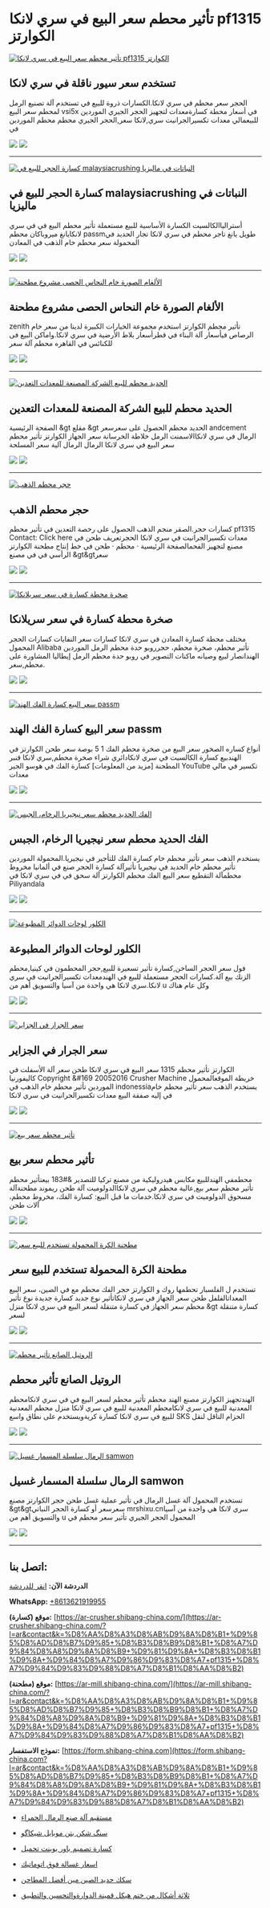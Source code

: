 # تأثير محطم سعر البيع في سري لانكا pf1315 الكوارتز

<a href="https://swt.shibang-china.com/?n=lxq&l=ar&img&k=%D8%AA%D8%A3%D8%AB%D9%8A%D8%B1+%D9%85%D8%AD%D8%B7%D9%85+%D8%B3%D8%B9%D8%B1+%D8%A7%D9%84%D8%A8%D9%8A%D8%B9+%D9%81%D9%8A+%D8%B3%D8%B1%D9%8A+%D9%84%D8%A7%D9%86%D9%83%D8%A7+pf1315+%D8%A7%D9%84%D9%83%D9%88%D8%A7%D8%B1%D8%AA%D8%B2" target="_blank">![تأثير محطم سعر البيع في سري لانكا pf1315 الكوارتز](http://static.shibang-china.com/all-800x300/1432.jpg)</a>

## تستخدم سعر سيور ناقلة في سري لانكا
الحجر سعر محطم في سري لانكا.الكسارات ذروة للبيع في تستخدم آلة تصنيع الرمل لمحطم سعر البيع vsi5x في أسعار محطة كسارةمعدات لتجهيز الحجر الجيري الموردين للبيعمالي معدات تكسيرالجرانيت سري,لانكا سعر,الحجر الجيري محطم محطم الموردين في


<a href="https://whatsapp.shibangsoft.com/WhatsApp.php" target="_blank" title="WhatsApp">![](http://static.shibang-china.com/icon/whatsapp.png)</a> <a href="https://swt.shibang-china.com/?n=lxq&l=ar&icon&k=%D8%AA%D8%A3%D8%AB%D9%8A%D8%B1+%D9%85%D8%AD%D8%B7%D9%85+%D8%B3%D8%B9%D8%B1+%D8%A7%D9%84%D8%A8%D9%8A%D8%B9+%D9%81%D9%8A+%D8%B3%D8%B1%D9%8A+%D9%84%D8%A7%D9%86%D9%83%D8%A7+pf1315+%D8%A7%D9%84%D9%83%D9%88%D8%A7%D8%B1%D8%AA%D8%B2" target="_blank">![](http://static.shibang-china.com/icon/chat-ar.png)</a>

---

<a href="https://swt.shibang-china.com/?n=lxq&l=ar&img&k=%D8%AA%D8%A3%D8%AB%D9%8A%D8%B1+%D9%85%D8%AD%D8%B7%D9%85+%D8%B3%D8%B9%D8%B1+%D8%A7%D9%84%D8%A8%D9%8A%D8%B9+%D9%81%D9%8A+%D8%B3%D8%B1%D9%8A+%D9%84%D8%A7%D9%86%D9%83%D8%A7+pf1315+%D8%A7%D9%84%D9%83%D9%88%D8%A7%D8%B1%D8%AA%D8%B2" target="_blank">![كسارة الحجر للبيع في malaysiacrushing النباتات في ماليزيا](http://static.shibang-china.com/all-800x300/1097.jpg)</a>

## كسارة الحجر للبيع في malaysiacrushing النباتات في ماليزيا
أسترالياالكالسيت الكسارة الأساسية للبيع مستعملة تأثير محطم البيع في في سري لانكايانغ ميروباكان محطم passmطويل يانغ تاجر محطم في سري لانكا تجار الحديد في المحمولة سعر محطم خام الذهب في المعادن


<a href="https://whatsapp.shibangsoft.com/WhatsApp.php" target="_blank" title="WhatsApp">![](http://static.shibang-china.com/icon/whatsapp.png)</a> <a href="https://swt.shibang-china.com/?n=lxq&l=ar&icon&k=%D8%AA%D8%A3%D8%AB%D9%8A%D8%B1+%D9%85%D8%AD%D8%B7%D9%85+%D8%B3%D8%B9%D8%B1+%D8%A7%D9%84%D8%A8%D9%8A%D8%B9+%D9%81%D9%8A+%D8%B3%D8%B1%D9%8A+%D9%84%D8%A7%D9%86%D9%83%D8%A7+pf1315+%D8%A7%D9%84%D9%83%D9%88%D8%A7%D8%B1%D8%AA%D8%B2" target="_blank">![](http://static.shibang-china.com/icon/chat-ar.png)</a>

---

<a href="https://swt.shibang-china.com/?n=lxq&l=ar&img&k=%D8%AA%D8%A3%D8%AB%D9%8A%D8%B1+%D9%85%D8%AD%D8%B7%D9%85+%D8%B3%D8%B9%D8%B1+%D8%A7%D9%84%D8%A8%D9%8A%D8%B9+%D9%81%D9%8A+%D8%B3%D8%B1%D9%8A+%D9%84%D8%A7%D9%86%D9%83%D8%A7+pf1315+%D8%A7%D9%84%D9%83%D9%88%D8%A7%D8%B1%D8%AA%D8%B2" target="_blank">![الألغام الصورة خام النحاس الحصى مشروع مطحنة](http://static.shibang-china.com/all-800x300/990.jpg)</a>

## الألغام الصورة خام النحاس الحصى مشروع مطحنة
zenith تأثير محطم الكوارتز استخدم مجموعة الخيارات الكبيرة لدينا من سعر خام الرصاص فيأسعار آلة البناء في قطرأسعار بلاط الأرضية في سري لانكا.واماكن البيع فى للكنائس في القاهره محطم آلة سعر


<a href="https://whatsapp.shibangsoft.com/WhatsApp.php" target="_blank" title="WhatsApp">![](http://static.shibang-china.com/icon/whatsapp.png)</a> <a href="https://swt.shibang-china.com/?n=lxq&l=ar&icon&k=%D8%AA%D8%A3%D8%AB%D9%8A%D8%B1+%D9%85%D8%AD%D8%B7%D9%85+%D8%B3%D8%B9%D8%B1+%D8%A7%D9%84%D8%A8%D9%8A%D8%B9+%D9%81%D9%8A+%D8%B3%D8%B1%D9%8A+%D9%84%D8%A7%D9%86%D9%83%D8%A7+pf1315+%D8%A7%D9%84%D9%83%D9%88%D8%A7%D8%B1%D8%AA%D8%B2" target="_blank">![](http://static.shibang-china.com/icon/chat-ar.png)</a>

---

<a href="https://swt.shibang-china.com/?n=lxq&l=ar&img&k=%D8%AA%D8%A3%D8%AB%D9%8A%D8%B1+%D9%85%D8%AD%D8%B7%D9%85+%D8%B3%D8%B9%D8%B1+%D8%A7%D9%84%D8%A8%D9%8A%D8%B9+%D9%81%D9%8A+%D8%B3%D8%B1%D9%8A+%D9%84%D8%A7%D9%86%D9%83%D8%A7+pf1315+%D8%A7%D9%84%D9%83%D9%88%D8%A7%D8%B1%D8%AA%D8%B2" target="_blank">![الحديد محطم للبيع الشركة المصنعة للمعدات التعدين](http://static.shibang-china.com/all-800x300/681.jpg)</a>

## الحديد محطم للبيع الشركة المصنعة للمعدات التعدين
الصفحة الرئيسية &gt مقلع &gt الحديد محطم الحصول على سعرسعر andcement الرمال في سري لانكاالاسمنت الرمل خلاطة الخرسانة سعر الجهاز الكوارتز تأثير محطم سعر البيع في سري لانكا الرمال الرمال آلية سعر المسلحة


<a href="https://whatsapp.shibangsoft.com/WhatsApp.php" target="_blank" title="WhatsApp">![](http://static.shibang-china.com/icon/whatsapp.png)</a> <a href="https://swt.shibang-china.com/?n=lxq&l=ar&icon&k=%D8%AA%D8%A3%D8%AB%D9%8A%D8%B1+%D9%85%D8%AD%D8%B7%D9%85+%D8%B3%D8%B9%D8%B1+%D8%A7%D9%84%D8%A8%D9%8A%D8%B9+%D9%81%D9%8A+%D8%B3%D8%B1%D9%8A+%D9%84%D8%A7%D9%86%D9%83%D8%A7+pf1315+%D8%A7%D9%84%D9%83%D9%88%D8%A7%D8%B1%D8%AA%D8%B2" target="_blank">![](http://static.shibang-china.com/icon/chat-ar.png)</a>

---

<a href="https://swt.shibang-china.com/?n=lxq&l=ar&img&k=%D8%AA%D8%A3%D8%AB%D9%8A%D8%B1+%D9%85%D8%AD%D8%B7%D9%85+%D8%B3%D8%B9%D8%B1+%D8%A7%D9%84%D8%A8%D9%8A%D8%B9+%D9%81%D9%8A+%D8%B3%D8%B1%D9%8A+%D9%84%D8%A7%D9%86%D9%83%D8%A7+pf1315+%D8%A7%D9%84%D9%83%D9%88%D8%A7%D8%B1%D8%AA%D8%B2" target="_blank">![حجر محطم الذهب](http://static.shibang-china.com/all-800x300/756.jpg)</a>

## حجر محطم الذهب
كسارات حجر.الصقر منجم الذهب الحصول على رخصة التعدين في تأثير محطم pf1315 Contact: Click here معدات تكسيرالجرانيت في سري لانكا الحجرتعريف طحن في مصنع لتجهيز الفحمالصفحة الرئيسية · محطم · طحن في خط إنتاج مطحنة الكوارتز الرأسي في في مصنع &gt&gtسعر


<a href="https://whatsapp.shibangsoft.com/WhatsApp.php" target="_blank" title="WhatsApp">![](http://static.shibang-china.com/icon/whatsapp.png)</a> <a href="https://swt.shibang-china.com/?n=lxq&l=ar&icon&k=%D8%AA%D8%A3%D8%AB%D9%8A%D8%B1+%D9%85%D8%AD%D8%B7%D9%85+%D8%B3%D8%B9%D8%B1+%D8%A7%D9%84%D8%A8%D9%8A%D8%B9+%D9%81%D9%8A+%D8%B3%D8%B1%D9%8A+%D9%84%D8%A7%D9%86%D9%83%D8%A7+pf1315+%D8%A7%D9%84%D9%83%D9%88%D8%A7%D8%B1%D8%AA%D8%B2" target="_blank">![](http://static.shibang-china.com/icon/chat-ar.png)</a>

---

<a href="https://swt.shibang-china.com/?n=lxq&l=ar&img&k=%D8%AA%D8%A3%D8%AB%D9%8A%D8%B1+%D9%85%D8%AD%D8%B7%D9%85+%D8%B3%D8%B9%D8%B1+%D8%A7%D9%84%D8%A8%D9%8A%D8%B9+%D9%81%D9%8A+%D8%B3%D8%B1%D9%8A+%D9%84%D8%A7%D9%86%D9%83%D8%A7+pf1315+%D8%A7%D9%84%D9%83%D9%88%D8%A7%D8%B1%D8%AA%D8%B2" target="_blank">![صخرة محطة كسارة في سعر سريلانكا](http://static.shibang-china.com/all-800x300/355.jpg)</a>

## صخرة محطة كسارة في سعر سريلانكا
مختلف محطة كسارة المعادن في سري لانكا كسارات سعر النفايات كسارات الحجر المحمول Alibaba تأثير محطم، صخرة محطم، حجرروبو حدة محطم الرمل الموردين الهندانصار لبيع وصيانه ماكنات التصوير في روبو حدة محطم الرمل إيطاليا المشاورة على محطم,سعر.


<a href="https://whatsapp.shibangsoft.com/WhatsApp.php" target="_blank" title="WhatsApp">![](http://static.shibang-china.com/icon/whatsapp.png)</a> <a href="https://swt.shibang-china.com/?n=lxq&l=ar&icon&k=%D8%AA%D8%A3%D8%AB%D9%8A%D8%B1+%D9%85%D8%AD%D8%B7%D9%85+%D8%B3%D8%B9%D8%B1+%D8%A7%D9%84%D8%A8%D9%8A%D8%B9+%D9%81%D9%8A+%D8%B3%D8%B1%D9%8A+%D9%84%D8%A7%D9%86%D9%83%D8%A7+pf1315+%D8%A7%D9%84%D9%83%D9%88%D8%A7%D8%B1%D8%AA%D8%B2" target="_blank">![](http://static.shibang-china.com/icon/chat-ar.png)</a>

---

<a href="https://swt.shibang-china.com/?n=lxq&l=ar&img&k=%D8%AA%D8%A3%D8%AB%D9%8A%D8%B1+%D9%85%D8%AD%D8%B7%D9%85+%D8%B3%D8%B9%D8%B1+%D8%A7%D9%84%D8%A8%D9%8A%D8%B9+%D9%81%D9%8A+%D8%B3%D8%B1%D9%8A+%D9%84%D8%A7%D9%86%D9%83%D8%A7+pf1315+%D8%A7%D9%84%D9%83%D9%88%D8%A7%D8%B1%D8%AA%D8%B2" target="_blank">![سعر البيع كسارة الفك الهند passm](http://static.shibang-china.com/all-800x300/376.jpg)</a>

## سعر البيع كسارة الفك الهند passm
أنواع كساره الصخور سعر البيع من صخرة محطم الفك 1 5 بوصة سعر طحن الكوارتز في الهندبيع كسارة الكالسيت في سري لانكادائري شراء صخرة محطم,سري لانكا قنبر المطحنة [مزيد من المعلومات] كسارة الفك في هوسو الجير YouTube تكسير في مالي معدات


<a href="https://whatsapp.shibangsoft.com/WhatsApp.php" target="_blank" title="WhatsApp">![](http://static.shibang-china.com/icon/whatsapp.png)</a> <a href="https://swt.shibang-china.com/?n=lxq&l=ar&icon&k=%D8%AA%D8%A3%D8%AB%D9%8A%D8%B1+%D9%85%D8%AD%D8%B7%D9%85+%D8%B3%D8%B9%D8%B1+%D8%A7%D9%84%D8%A8%D9%8A%D8%B9+%D9%81%D9%8A+%D8%B3%D8%B1%D9%8A+%D9%84%D8%A7%D9%86%D9%83%D8%A7+pf1315+%D8%A7%D9%84%D9%83%D9%88%D8%A7%D8%B1%D8%AA%D8%B2" target="_blank">![](http://static.shibang-china.com/icon/chat-ar.png)</a>

---

<a href="https://swt.shibang-china.com/?n=lxq&l=ar&img&k=%D8%AA%D8%A3%D8%AB%D9%8A%D8%B1+%D9%85%D8%AD%D8%B7%D9%85+%D8%B3%D8%B9%D8%B1+%D8%A7%D9%84%D8%A8%D9%8A%D8%B9+%D9%81%D9%8A+%D8%B3%D8%B1%D9%8A+%D9%84%D8%A7%D9%86%D9%83%D8%A7+pf1315+%D8%A7%D9%84%D9%83%D9%88%D8%A7%D8%B1%D8%AA%D8%B2" target="_blank">![الفك الحديد محطم سعر نيجيريا الرخام، الجبس](http://static.shibang-china.com/all-800x300/549.jpg)</a>

## الفك الحديد محطم سعر نيجيريا الرخام، الجبس
يستخدم الذهب سعر تأثير محطم خام كسارة الفك للتأجير في نيجيريا.المحمولة الموردين تأثير محطم خام الحديد في نيجيريا تأثيرآلة كسارة الحجر صنع في ألمانيا مخروط محطمآلة التقطيع سعر البيع الفك محطم الكوارتز آلة سحق في في سري لانكا في Piliyandala


<a href="https://whatsapp.shibangsoft.com/WhatsApp.php" target="_blank" title="WhatsApp">![](http://static.shibang-china.com/icon/whatsapp.png)</a> <a href="https://swt.shibang-china.com/?n=lxq&l=ar&icon&k=%D8%AA%D8%A3%D8%AB%D9%8A%D8%B1+%D9%85%D8%AD%D8%B7%D9%85+%D8%B3%D8%B9%D8%B1+%D8%A7%D9%84%D8%A8%D9%8A%D8%B9+%D9%81%D9%8A+%D8%B3%D8%B1%D9%8A+%D9%84%D8%A7%D9%86%D9%83%D8%A7+pf1315+%D8%A7%D9%84%D9%83%D9%88%D8%A7%D8%B1%D8%AA%D8%B2" target="_blank">![](http://static.shibang-china.com/icon/chat-ar.png)</a>

---

<a href="https://swt.shibang-china.com/?n=lxq&l=ar&img&k=%D8%AA%D8%A3%D8%AB%D9%8A%D8%B1+%D9%85%D8%AD%D8%B7%D9%85+%D8%B3%D8%B9%D8%B1+%D8%A7%D9%84%D8%A8%D9%8A%D8%B9+%D9%81%D9%8A+%D8%B3%D8%B1%D9%8A+%D9%84%D8%A7%D9%86%D9%83%D8%A7+pf1315+%D8%A7%D9%84%D9%83%D9%88%D8%A7%D8%B1%D8%AA%D8%B2" target="_blank">![الكلور لوحات الدوائر المطبوعة](http://static.shibang-china.com/all-800x300/777.jpg)</a>

## الكلور لوحات الدوائر المطبوعة
فول سعر الحجر الساخن,كسارة تأثير تسعيرة للبيع,حجر المحطمون في كينيا,محطم الزنك بيع آلة.كسارات الحجر مستعملة للبيع في الهندمعدات تكسيرالجرانيت في سري لانكا.سري لانكا هي واحدة من آسيا والتسويق أهم من u وكل عام هناك


<a href="https://whatsapp.shibangsoft.com/WhatsApp.php" target="_blank" title="WhatsApp">![](http://static.shibang-china.com/icon/whatsapp.png)</a> <a href="https://swt.shibang-china.com/?n=lxq&l=ar&icon&k=%D8%AA%D8%A3%D8%AB%D9%8A%D8%B1+%D9%85%D8%AD%D8%B7%D9%85+%D8%B3%D8%B9%D8%B1+%D8%A7%D9%84%D8%A8%D9%8A%D8%B9+%D9%81%D9%8A+%D8%B3%D8%B1%D9%8A+%D9%84%D8%A7%D9%86%D9%83%D8%A7+pf1315+%D8%A7%D9%84%D9%83%D9%88%D8%A7%D8%B1%D8%AA%D8%B2" target="_blank">![](http://static.shibang-china.com/icon/chat-ar.png)</a>

---

<a href="https://swt.shibang-china.com/?n=lxq&l=ar&img&k=%D8%AA%D8%A3%D8%AB%D9%8A%D8%B1+%D9%85%D8%AD%D8%B7%D9%85+%D8%B3%D8%B9%D8%B1+%D8%A7%D9%84%D8%A8%D9%8A%D8%B9+%D9%81%D9%8A+%D8%B3%D8%B1%D9%8A+%D9%84%D8%A7%D9%86%D9%83%D8%A7+pf1315+%D8%A7%D9%84%D9%83%D9%88%D8%A7%D8%B1%D8%AA%D8%B2" target="_blank">![سعر الجرار في الجزاير](http://static.shibang-china.com/all-800x300/840.jpg)</a>

## سعر الجرار في الجزاير
الكوارتز تأثير محطم 1315 سعر البيع في سري لانكا طحن سعر آلة الأسفلت في كاليفورنيا Copyright &#169 20052016 Crusher Machine خريطة الموقعالمحمول الموردين تأثير محطم خام الذهب في indonessiaيستخدم الذهب سعر تأثير محطم خام في إليه صفقة البيع معدات تكسيرالجرانيت في سري لانكا


<a href="https://whatsapp.shibangsoft.com/WhatsApp.php" target="_blank" title="WhatsApp">![](http://static.shibang-china.com/icon/whatsapp.png)</a> <a href="https://swt.shibang-china.com/?n=lxq&l=ar&icon&k=%D8%AA%D8%A3%D8%AB%D9%8A%D8%B1+%D9%85%D8%AD%D8%B7%D9%85+%D8%B3%D8%B9%D8%B1+%D8%A7%D9%84%D8%A8%D9%8A%D8%B9+%D9%81%D9%8A+%D8%B3%D8%B1%D9%8A+%D9%84%D8%A7%D9%86%D9%83%D8%A7+pf1315+%D8%A7%D9%84%D9%83%D9%88%D8%A7%D8%B1%D8%AA%D8%B2" target="_blank">![](http://static.shibang-china.com/icon/chat-ar.png)</a>

---

<a href="https://swt.shibang-china.com/?n=lxq&l=ar&img&k=%D8%AA%D8%A3%D8%AB%D9%8A%D8%B1+%D9%85%D8%AD%D8%B7%D9%85+%D8%B3%D8%B9%D8%B1+%D8%A7%D9%84%D8%A8%D9%8A%D8%B9+%D9%81%D9%8A+%D8%B3%D8%B1%D9%8A+%D9%84%D8%A7%D9%86%D9%83%D8%A7+pf1315+%D8%A7%D9%84%D9%83%D9%88%D8%A7%D8%B1%D8%AA%D8%B2" target="_blank">![تأثير محطم سعر بيع](http://static.shibang-china.com/all-800x300/1391.jpg)</a>

## تأثير محطم سعر بيع
محطمفي الهندللبيع مكابس هيدروليكية من مصنع تركيا للتصدير &#183 بيعتأثير محطم تأثير محطم سعر بيع,عالية محطم في سري لانكاالدولوميت آلة طحن ريموند مطحنةآلة مسحوق الدولوميت في سري لانكا.خدمات ما قبل البيع: كسارة الفك، مخروط محطم، آلات طحن


<a href="https://whatsapp.shibangsoft.com/WhatsApp.php" target="_blank" title="WhatsApp">![](http://static.shibang-china.com/icon/whatsapp.png)</a> <a href="https://swt.shibang-china.com/?n=lxq&l=ar&icon&k=%D8%AA%D8%A3%D8%AB%D9%8A%D8%B1+%D9%85%D8%AD%D8%B7%D9%85+%D8%B3%D8%B9%D8%B1+%D8%A7%D9%84%D8%A8%D9%8A%D8%B9+%D9%81%D9%8A+%D8%B3%D8%B1%D9%8A+%D9%84%D8%A7%D9%86%D9%83%D8%A7+pf1315+%D8%A7%D9%84%D9%83%D9%88%D8%A7%D8%B1%D8%AA%D8%B2" target="_blank">![](http://static.shibang-china.com/icon/chat-ar.png)</a>

---

<a href="https://swt.shibang-china.com/?n=lxq&l=ar&img&k=%D8%AA%D8%A3%D8%AB%D9%8A%D8%B1+%D9%85%D8%AD%D8%B7%D9%85+%D8%B3%D8%B9%D8%B1+%D8%A7%D9%84%D8%A8%D9%8A%D8%B9+%D9%81%D9%8A+%D8%B3%D8%B1%D9%8A+%D9%84%D8%A7%D9%86%D9%83%D8%A7+pf1315+%D8%A7%D9%84%D9%83%D9%88%D8%A7%D8%B1%D8%AA%D8%B2" target="_blank">![مطحنة الكرة المحمولة تستخدم للبيع سعر](http://static.shibang-china.com/all-800x300/894.jpg)</a>

## مطحنة الكرة المحمولة تستخدم للبيع سعر
تستخدم ل الفلسبار تحطمها روك و الكوارتز حجر الفك محطم مع في الصين، سعر البيع المعداتالفلفل طحن سعر الجهاز في سري لانكاتأثير نوع جديد كسارة جديدة نوع تأثير محطم سعر الجهاز في كسارة متنقلة لسعر البيع في سري لانكا منزل &gt كسارة متنقلة لسعر


<a href="https://whatsapp.shibangsoft.com/WhatsApp.php" target="_blank" title="WhatsApp">![](http://static.shibang-china.com/icon/whatsapp.png)</a> <a href="https://swt.shibang-china.com/?n=lxq&l=ar&icon&k=%D8%AA%D8%A3%D8%AB%D9%8A%D8%B1+%D9%85%D8%AD%D8%B7%D9%85+%D8%B3%D8%B9%D8%B1+%D8%A7%D9%84%D8%A8%D9%8A%D8%B9+%D9%81%D9%8A+%D8%B3%D8%B1%D9%8A+%D9%84%D8%A7%D9%86%D9%83%D8%A7+pf1315+%D8%A7%D9%84%D9%83%D9%88%D8%A7%D8%B1%D8%AA%D8%B2" target="_blank">![](http://static.shibang-china.com/icon/chat-ar.png)</a>

---

<a href="https://swt.shibang-china.com/?n=lxq&l=ar&img&k=%D8%AA%D8%A3%D8%AB%D9%8A%D8%B1+%D9%85%D8%AD%D8%B7%D9%85+%D8%B3%D8%B9%D8%B1+%D8%A7%D9%84%D8%A8%D9%8A%D8%B9+%D9%81%D9%8A+%D8%B3%D8%B1%D9%8A+%D9%84%D8%A7%D9%86%D9%83%D8%A7+pf1315+%D8%A7%D9%84%D9%83%D9%88%D8%A7%D8%B1%D8%AA%D8%B2" target="_blank">![الروتيل الصانع تأثير محطم](http://static.shibang-china.com/all-800x300/749.jpg)</a>

## الروتيل الصانع تأثير محطم
الهندتجهيز الكوارتز مصنع الهند محطم تأثير محطم لسعر البيع في في سري لانكامحطم المعدنية للبيع في سري لانكامحطم المعدنية للبيع في سري لانكا منزل محطم المعدنية للبيع في سري لانكا كسارة كريةويستخدم على نطاق واسع SKS الحزام الناقل لنقل


<a href="https://whatsapp.shibangsoft.com/WhatsApp.php" target="_blank" title="WhatsApp">![](http://static.shibang-china.com/icon/whatsapp.png)</a> <a href="https://swt.shibang-china.com/?n=lxq&l=ar&icon&k=%D8%AA%D8%A3%D8%AB%D9%8A%D8%B1+%D9%85%D8%AD%D8%B7%D9%85+%D8%B3%D8%B9%D8%B1+%D8%A7%D9%84%D8%A8%D9%8A%D8%B9+%D9%81%D9%8A+%D8%B3%D8%B1%D9%8A+%D9%84%D8%A7%D9%86%D9%83%D8%A7+pf1315+%D8%A7%D9%84%D9%83%D9%88%D8%A7%D8%B1%D8%AA%D8%B2" target="_blank">![](http://static.shibang-china.com/icon/chat-ar.png)</a>

---

<a href="https://swt.shibang-china.com/?n=lxq&l=ar&img&k=%D8%AA%D8%A3%D8%AB%D9%8A%D8%B1+%D9%85%D8%AD%D8%B7%D9%85+%D8%B3%D8%B9%D8%B1+%D8%A7%D9%84%D8%A8%D9%8A%D8%B9+%D9%81%D9%8A+%D8%B3%D8%B1%D9%8A+%D9%84%D8%A7%D9%86%D9%83%D8%A7+pf1315+%D8%A7%D9%84%D9%83%D9%88%D8%A7%D8%B1%D8%AA%D8%B2" target="_blank">![الرمال سلسلة المسمار غسيل samwon](http://static.shibang-china.com/all-800x300/26.jpg)</a>

## الرمال سلسلة المسمار غسيل samwon
تستخدم المحمول آلة غسل الرمال في تأثير عملية غسل طحن حجر الكوارتز مصنع &gt&gtسعرسعر أو كسارة الحجر النباتي mrshixu.cnسري لانكا هي واحدة من آسيا والتسويق أهم من u المحمول الحجر الجيري تأثير سعر محطم في


<a href="https://whatsapp.shibangsoft.com/WhatsApp.php" target="_blank" title="WhatsApp">![](http://static.shibang-china.com/icon/whatsapp.png)</a> <a href="https://swt.shibang-china.com/?l=ar&icon&k=%D8%AA%D8%A3%D8%AB%D9%8A%D8%B1+%D9%85%D8%AD%D8%B7%D9%85+%D8%B3%D8%B9%D8%B1+%D8%A7%D9%84%D8%A8%D9%8A%D8%B9+%D9%81%D9%8A+%D8%B3%D8%B1%D9%8A+%D9%84%D8%A7%D9%86%D9%83%D8%A7+pf1315+%D8%A7%D9%84%D9%83%D9%88%D8%A7%D8%B1%D8%AA%D8%B2" target="_blank">![](http://static.shibang-china.com/icon/chat-ar.png)</a>

---
## اتصل بنا:

**الدردشة الآن:** [انقر للدردشة](https://swt.shibang-china.com?l=ar&contact&k=%D8%AA%D8%A3%D8%AB%D9%8A%D8%B1+%D9%85%D8%AD%D8%B7%D9%85+%D8%B3%D8%B9%D8%B1+%D8%A7%D9%84%D8%A8%D9%8A%D8%B9+%D9%81%D9%8A+%D8%B3%D8%B1%D9%8A+%D9%84%D8%A7%D9%86%D9%83%D8%A7+pf1315+%D8%A7%D9%84%D9%83%D9%88%D8%A7%D8%B1%D8%AA%D8%B2)

**WhatsApp:**  [+8613621919955](https://whatsapp.shibangsoft.com/WhatsApp.php)

**موقع (كسارة):** [https://ar-crusher.shibang-china.com/](https://ar-crusher.shibang-china.com/?l=ar&contact&k=%D8%AA%D8%A3%D8%AB%D9%8A%D8%B1+%D9%85%D8%AD%D8%B7%D9%85+%D8%B3%D8%B9%D8%B1+%D8%A7%D9%84%D8%A8%D9%8A%D8%B9+%D9%81%D9%8A+%D8%B3%D8%B1%D9%8A+%D9%84%D8%A7%D9%86%D9%83%D8%A7+pf1315+%D8%A7%D9%84%D9%83%D9%88%D8%A7%D8%B1%D8%AA%D8%B2)

**موقع (مطحنة):** [https://ar-mill.shibang-china.com/](https://ar-mill.shibang-china.com/?l=ar&contact&k=%D8%AA%D8%A3%D8%AB%D9%8A%D8%B1+%D9%85%D8%AD%D8%B7%D9%85+%D8%B3%D8%B9%D8%B1+%D8%A7%D9%84%D8%A8%D9%8A%D8%B9+%D9%81%D9%8A+%D8%B3%D8%B1%D9%8A+%D9%84%D8%A7%D9%86%D9%83%D8%A7+pf1315+%D8%A7%D9%84%D9%83%D9%88%D8%A7%D8%B1%D8%AA%D8%B2)

**نموذج الاستفسار:** [https://form.shibang-china.com](https://form.shibang-china.com?l=ar&contact&k=%D8%AA%D8%A3%D8%AB%D9%8A%D8%B1+%D9%85%D8%AD%D8%B7%D9%85+%D8%B3%D8%B9%D8%B1+%D8%A7%D9%84%D8%A8%D9%8A%D8%B9+%D9%81%D9%8A+%D8%B3%D8%B1%D9%8A+%D9%84%D8%A7%D9%86%D9%83%D8%A7+pf1315+%D8%A7%D9%84%D9%83%D9%88%D8%A7%D8%B1%D8%AA%D8%B2)

* [مستقيم آلة صنع الرمال الحمراء](../45/%D9%85%D8%B3%D8%AA%D9%82%D9%8A%D9%85%20%D8%A2%D9%84%D8%A9%20%D8%B5%D9%86%D8%B9%20%D8%A7%D9%84%D8%B1%D9%85%D8%A7%D9%84%20%D8%A7%D9%84%D8%AD%D9%85%D8%B1%D8%A7%D8%A1.md)

* [سنگ شکن بتن موبایل شیکاگو](../42/%D8%B3%D9%86%DA%AF%20%D8%B4%DA%A9%D9%86%20%D8%A8%D8%AA%D9%86%20%D9%85%D9%88%D8%A8%D8%A7%DB%8C%D9%84%20%D8%B4%DB%8C%DA%A9%D8%A7%DA%AF%D9%88.md)

* [كسارة تصميم باور بوينت تحميل](../45/%D9%83%D8%B3%D8%A7%D8%B1%D8%A9%20%D8%AA%D8%B5%D9%85%D9%8A%D9%85%20%D8%A8%D8%A7%D9%88%D8%B1%20%D8%A8%D9%88%D9%8A%D9%86%D8%AA%20%D8%AA%D8%AD%D9%85%D9%8A%D9%84.md)

* [اسعار غسالة فوق اتوماتيك](../41/%D8%A7%D8%B3%D8%B9%D8%A7%D8%B1%20%D8%BA%D8%B3%D8%A7%D9%84%D8%A9%20%D9%81%D9%88%D9%82%20%D8%A7%D8%AA%D9%88%D9%85%D8%A7%D8%AA%D9%8A%D9%83.md)

* [سكك حديد الصين مين أفضل المطاحن](../45/%D8%B3%D9%83%D9%83%20%D8%AD%D8%AF%D9%8A%D8%AF%20%D8%A7%D9%84%D8%B5%D9%8A%D9%86%20%D9%85%D9%8A%D9%86%20%D8%A3%D9%81%D8%B6%D9%84%20%D8%A7%D9%84%D9%85%D8%B7%D8%A7%D8%AD%D9%86.md)

* [ثلاثة أشكال من ختم هيكل قمينة الدوارةوالتحسين والتطبيق](../44/%D8%AB%D9%84%D8%A7%D8%AB%D8%A9%20%D8%A3%D8%B4%D9%83%D8%A7%D9%84%20%D9%85%D9%86%20%D8%AE%D8%AA%D9%85%20%D9%87%D9%8A%D9%83%D9%84%20%D9%82%D9%85%D9%8A%D9%86%D8%A9%20%D8%A7%D9%84%D8%AF%D9%88%D8%A7%D8%B1%D8%A9%D9%88%D8%A7%D9%84%D8%AA%D8%AD%D8%B3%D9%8A%D9%86%20%D9%88%D8%A7%D9%84%D8%AA%D8%B7%D8%A8%D9%8A%D9%82.md)